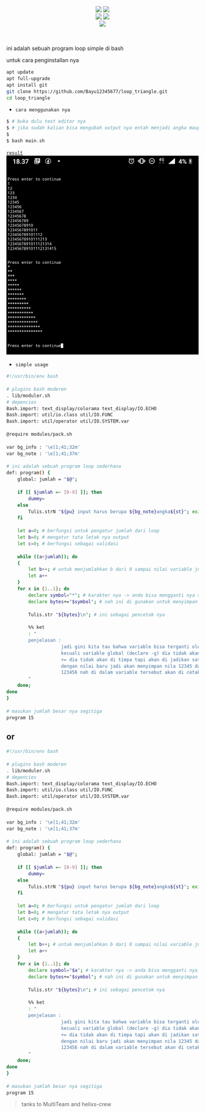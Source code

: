 <p align="center">
    <img src="https://img.shields.io/static/v1?logo=linux&label=Language&message=bash&color=yellow">
     <img src="https://img.shields.io/static/v1?logo=json&label=Author&message=Polygon&color=green"><br>
     <img src="https://img.shields.io/static/v1?logo=github&label=maintance&message=No&color=yellow">
      <img src="https://img.shields.io/static/v1?logo=apache&label=open%20source&message=yes&color=yellow"><br>
       <img src="https://img.shields.io/static/v1?logo=json&label=tools&message=program_loop&color=gray">
</p>

<br>

ini adalah sebuah program loop simple di bash

untuk cara penginstallan nya

```bash
apt update
apt full-upgrade
apt install git
git clone https://github.com/Bayu12345677/loop_triangle.git
cd loop_triangle
```

- `cara menggunakan nya`
```php
$ # buka dulu text editor nya
$ # jika sudah kalian bisa mengubah output nya entah menjadi angka maupun menjadi symbol dan karakter
$
$ bash main.sh
```

<code><a href="https://github.com/Bayu12345677/loop_triangle/blob/master/img/Screenshot_20220316-183739~2.png">result</a></code>
<img src="https://github.com/Bayu12345677/loop_triangle/blob/master/img/Screenshot_20220316-183739~2.png">

- `simple usage`
```bash
#!/usr/bin/env bash

# plugins bash moderen
. lib/moduler.sh
# depencies
Bash.import: text_display/colorama text_display/IO.ECHO
Bash.import: util/io.class util/IO.FUNC
Bash.import: util/operator util/IO.SYSTEM.var

@require modules/pack.sh

var bg_info : '\e[1;41;32m'
var bg_note : '\e[1;41;37m'

# ini adalah sebuah program loop sederhana
def: program() {
	global: jumlah = "$@";

	if [[ $jumlah =~ [0-9] ]]; then
		dummy=
	else
		Tulis.strN "${pu} input harus berupa ${bg_note}angka${st}"; exit
	fi

	let a=0; # berfungsi untuk pengatur jumlah dari loop
	let b=0; # mengatur tata letak nya output
	let c=0; # berfungsi sebagai validasi

	while ((a<jumlah)); do
	{
		let b++; # untuk menjumlahkan b dari 0 sampai nilai variable jumlah
		let a++
	}
	for x in {1..1}; do
		declare symbol="*"; # karakter nya -> anda bisa mengganti nya sesuai ke inginan anda
		declare bytes+="$symbol"; # nah ini di gunakan untuk menyimpan variable tanpa menimpa nya jadi 1 loop bisa di jadikan output 1 dan seterus nya

		Tulis.str "${bytes}\n"; # ini sebagai pencetak nya

		%% ket
		: "
		penjelasan :
					jadi gini kita tau bahwa variable bisa terganti oleh variable baru / di timpa oleh variable baru
					kecuali variable global (declare -g) dia tidak akan bisa di ganti di dalam fungsi
					+= dia tidak akan di timpa tapi akan di jadikan satu dalam satu run nah karena ini loop maka nilai yg lama bisa di gantikan
					dengan nilai baru jadi akan menyimpan nila 12345 dalam satu loop dan akan di gantikan oleh loop kedepan
					123456 nah di dalam variable tersebut akan di cetak ke layar (note : gunkan backslash newline untuk pola tangga nya)
		"
	done;
done
}

# masukan jumlah besar nya segitiga
program 15

```
## or
```bash
#!/usr/bin/env bash

# plugins bash moderen
. lib/moduler.sh
# depencies
Bash.import: text_display/colorama text_display/IO.ECHO
Bash.import: util/io.class util/IO.FUNC
Bash.import: util/operator util/IO.SYSTEM.var

@require modules/pack.sh

var bg_info : '\e[1;41;32m'
var bg_note : '\e[1;41;37m'

# ini adalah sebuah program loop sederhana
def: program() {
	global: jumlah = "$@";

	if [[ $jumlah =~ [0-9] ]]; then
		dummy=
	else
		Tulis.strN "${pu} input harus berupa ${bg_note}angka${st}"; exit
	fi

	let a=0; # berfungsi untuk pengatur jumlah dari loop
	let b=0; # mengatur tata letak nya output
	let c=0; # berfungsi sebagai validasi

	while ((a<jumlah)); do
	{
		let b++; # untuk menjumlahkan b dari 0 sampai nilai variable jumlah
		let a++
	}
	for x in {1..1}; do
		declare symbol="$a"; # karakter nya -> anda bisa mengganti nya sesuai ke inginan anda
		declare bytes+="$symbol"; # nah ini di gunakan untuk menyimpan variable tanpa menimpa nya jadi 1 loop bisa di jadikan output 1 dan seterus nya

		Tulis.str "${bytes}\n"; # ini sebagai pencetak nya

		%% ket
		: "
		penjelasan :
					jadi gini kita tau bahwa variable bisa terganti oleh variable baru / di timpa oleh variable baru
					kecuali variable global (declare -g) dia tidak akan bisa di ganti di dalam fungsi
					+= dia tidak akan di timpa tapi akan di jadikan satu dalam satu run nah karena ini loop maka nilai yg lama bisa di gantikan
					dengan nilai baru jadi akan menyimpan nila 12345 dalam satu loop dan akan di gantikan oleh loop kedepan
					123456 nah di dalam variable tersebut akan di cetak ke layar (note : gunkan backslash newline untuk pola tangga nya)
		"
	done;
done
}

# masukan jumlah besar nya segitiga
program 15
```

> tanks to MultiTeam and helixs-crew

